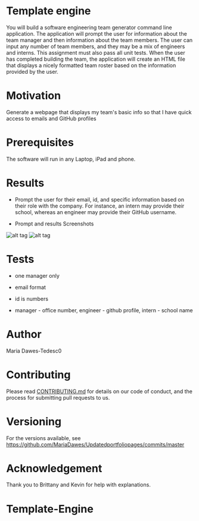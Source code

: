 # Template engine
You will build a software engineering team generator command line application. The application will prompt the user for information about the team manager and then information about the team members. The user can input any number of team members, and they may be a mix of engineers and interns. This assignment must also pass all unit tests. When the user has completed building the team, the application will create an HTML file that displays a nicely formatted team roster based on the information provided by the user.

# Motivation

Generate a webpage that displays my team's basic info
so that I have quick access to emails and GitHub profiles

# Prerequisites
The software will run in any Laptop, iPad and phone.

# Results 

* Prompt the user for their email, id, and specific information based on their role with the company. For instance, an intern may provide their school, whereas an engineer may provide their GitHub username.


* Prompt and results Screenshots

![alt tag](https://mariadawes.github.io/Updatedportfoliopage/html1.png)
![alt tag](https://mariadawes.github.io/Updatedportfoliopage/html2.png)


# Tests 

* one manager only

* email format 

* id is numbers

* manager - office number, engineer - github profile, intern - school name  

# Author
Maria Dawes-Tedesc0

# Contributing
Please read [CONTRIBUTING.md](https://gist.github.com/PurpleBooth/b24679402957c63ec426) for details on our code of conduct, and the process for submitting pull requests to us.

# Versioning
For the versions available, see https://github.com/MariaDawes/Updatedportfoliopages/commits/master

# Acknowledgement
Thank you to Brittany and Kevin for help with explanations.
# Template-Engine
